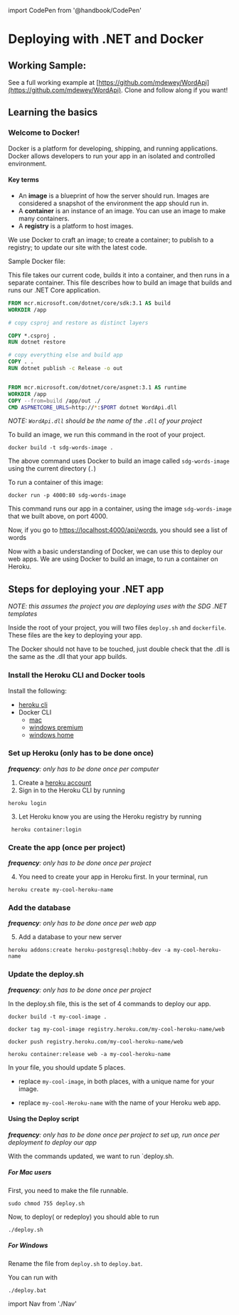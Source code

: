 import CodePen from '@handbook/CodePen'

# Deploying with .NET and Docker

## Working Sample:

See a full working example at [https://github.com/mdewey/WordApi](https://github.com/mdewey/WordApi). Clone and follow along if you want!

## Learning the basics

### Welcome to Docker!

Docker is a platform for developing, shipping, and running applications. Docker allows developers to run your app in an isolated and controlled environment.

#### Key terms

- An **image** is a blueprint of how the server should run. Images are considered a snapshot of the environment the app should run in.
- A **container** is an instance of an image. You can use an image to make many containers.
- A **registry** is a platform to host images.

We use Docker to craft an image; to create a container; to publish to a registry; to update our site with the latest code.

Sample Docker file:

This file takes our current code, builds it into a container, and then runs in a separate container. This file describes how to build an image that builds and runs our .NET Core application.

```dockerfile
FROM mcr.microsoft.com/dotnet/core/sdk:3.1 AS build
WORKDIR /app

# copy csproj and restore as distinct layers

COPY *.csproj .
RUN dotnet restore

# copy everything else and build app
COPY . .
RUN dotnet publish -c Release -o out


FROM mcr.microsoft.com/dotnet/core/aspnet:3.1 AS runtime
WORKDIR /app
COPY --from=build /app/out ./
CMD ASPNETCORE_URLS=http://*:$PORT dotnet WordApi.dll


```

_NOTE: `WordApi.dll` should be the name of the `.dll` of your project_

To build an image, we run this command in the root of your project.

```shell
docker build -t sdg-words-image .
```

The above command uses Docker to build an image called `sdg-words-image` using the current directory (`.`)

To run a container of this image:

```shell
docker run -p 4000:80 sdg-words-image
```

This command runs our app in a container, using the image `sdg-words-image` that we built above, on port 4000.

Now, if you go to [https://localhost:4000/api/words](http://localhost:4000/api/words), you should see a list of words

Now with a basic understanding of Docker, we can use this to deploy our web apps. We are using Docker to build an image, to run a container on Heroku.

## Steps for deploying your .NET app

_NOTE: this assumes the project you are deploying uses with the SDG .NET templates_

Inside the root of your project, you will two files `deploy.sh` and `dockerfile`. These files are the key to deploying your app.

The Docker should not have to be touched, just double check that the .dll is the same as the .dll that your app builds.

### Install the Heroku CLI and Docker tools

Install the following:

- [heroku cli](https://devcenter.heroku.com/articles/heroku-cli)
- Docker CLI
  - [mac](https://docs.docker.com/docker-for-mac/install/)
  - [windows premium](https://docs.docker.com/docker-for-windows/install/)
  - [windows home](https://docs.docker.com/toolbox/toolbox_install_windows/)

### Set up Heroku (only has to be done once)

_**frequency**: only has to be done once per computer_

1. Create a [heroku account](https://heroku.com)
2. Sign in to the Heroku CLI by running

```shell
heroku login
```

3. Let Heroku know you are using the Heroku registry by running

```shell
 heroku container:login
```

### Create the app (once per project)

_**frequency**: only has to be done once per project_

4. You need to create your app in Heroku first. In your terminal, run

```shell
heroku create my-cool-heroku-name

```

### Add the database

_**frequency**: only has to be done once per web app_

5. Add a database to your new server

```shell
heroku addons:create heroku-postgresql:hobby-dev -a my-cool-heroku-name
```

### Update the deploy.sh

_**frequency**: only has to be done once per project_

In the deploy.sh file, this is the set of 4 commands to deploy our app.

```shell
docker build -t my-cool-image .

docker tag my-cool-image registry.heroku.com/my-cool-heroku-name/web

docker push registry.heroku.com/my-cool-heroku-name/web

heroku container:release web -a my-cool-heroku-name
```

In your file, you should update 5 places.

- replace `my-cool-image`, in both places, with a unique name for your image.

- replace `my-cool-Heroku-name` with the name of your Heroku web app.

#### Using the Deploy script

_**frequency**: only has to be done once per project to set up, run once per deployment to deploy our app_

With the commands updated, we want to run `deploy.sh.

##### For Mac users

First, you need to make the file runnable.

```shell
sudo chmod 755 deploy.sh
```

Now, to deploy( or redeploy) you should able to run

```shell
./deploy.sh
```

##### For Windows

Rename the file from `deploy.sh` to `deploy.bat`.

You can run with

```shell
./deploy.bat
```

import Nav from './Nav'

<Nav/>
